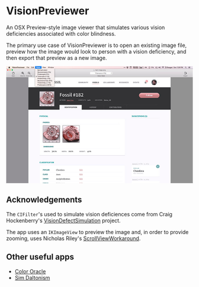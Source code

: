 VisionPreviewer
===============

An OSX Preview-style image viewer that simulates various vision deficiencies associated with color blindness.

The primary use case of VisionPreviewer is to open an existing image file, preview how the image would look to person with a vision deficiency, and then export that preview as a new image.

![Screenshot of VisionPreviewer's User Interface](screenshot.jpg)

## Acknowledgements

The `CIFilter`'s used to simulate vision deficiences come from Craig Hockenberry's [VisionDefectSimulation](https://github.com/chockenberry/VisionDefectSimulation) project.

The app uses an `IKImageView` to preview the image and, in order to provide zooming, uses Nicholas Riley's [ScrollViewWorkaround](http://stackoverflow.com/questions/2060614/ikimageview-and-scroll-bars).

## Other useful apps

* [Color Oracle](http://colororacle.org/)
* [Sim Daltonism](https://michelf.ca/projects/sim-daltonism/)
